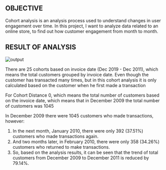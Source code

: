 ## OBJECTIVE
Cohort analysis is an analysis process used to understand changes in user engagement over time. In this project, I want to analyze data related to an online store, to find out how customer engagement from month to month.

## RESULT OF ANALYSIS
![output](https://github.com/alfiansyach23/my_project/assets/127624933/5cd236c2-8f6c-4296-ae73-35be3d49b947)

There are 25 cohorts based on invoice date (Dec 2019 - Dec 2011), which means the total customers grouped by invoice date. Even though the customer has transacted many times, but in this cohort analysis it is only calculated based on the customer when he first made a transaction

For Cohort Distance 0, which means the total number of customers based on the invoice date, which means that in December 2009 the total number of customers was 1045

In December 2009 there were 1045 customers who made transactions, however:
1.	In the next month, January 2010, there were only 392 (37.51%) customers who made transactions again.
2.	And two months later, in February 2010, there were only 358 (34.26%) customers who returned to make transactions.
3.	So, based on the analysis results, it can be seen that the trend of total customers from December 2009 to December 2011 is reduced by
   79.14%.
